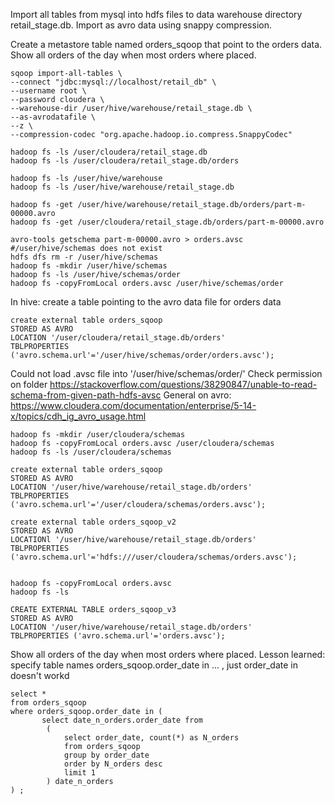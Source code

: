 Import all tables from mysql into hdfs files to data warehouse directory retail_stage.db.
Import as avro data using snappy compression.

Create a metastore table named orders_sqoop that point to the orders data.
Show all orders of the day when most orders where placed. 

```
sqoop import-all-tables \
--connect "jdbc:mysql://localhost/retail_db" \
--username root \
--password cloudera \
--warehouse-dir /user/hive/warehouse/retail_stage.db \
--as-avrodatafile \
--z \
--compression-codec "org.apache.hadoop.io.compress.SnappyCodec"

hadoop fs -ls /user/cloudera/retail_stage.db
hadoop fs -ls /user/cloudera/retail_stage.db/orders

hadoop fs -ls /user/hive/warehouse
hadoop fs -ls /user/hive/warehouse/retail_stage.db
```


```
hadoop fs -get /user/hive/warehouse/retail_stage.db/orders/part-m-00000.avro
hadoop fs -get /user/cloudera/retail_stage.db/orders/part-m-00000.avro

avro-tools getschema part-m-00000.avro > orders.avsc
#/user/hive/schemas does not exist
hdfs dfs rm -r /user/hive/schemas
hadoop fs -mkdir /user/hive/schemas
hadoop fs -ls /user/hive/schemas/order
hadoop fs -copyFromLocal orders.avsc /user/hive/schemas/order
```


In hive: create a table pointing to the avro data file for orders data
```
create external table orders_sqoop
STORED AS AVRO
LOCATION '/user/cloudera/retail_stage.db/orders'
TBLPROPERTIES ('avro.schema.url'='/user/hive/schemas/order/orders.avsc');
```

Could not load .avsc file into '/user/hive/schemas/order/'
Check permission on folder
https://stackoverflow.com/questions/38290847/unable-to-read-schema-from-given-path-hdfs-avsc
General on avro: https://www.cloudera.com/documentation/enterprise/5-14-x/topics/cdh_ig_avro_usage.html


```
hadoop fs -mkdir /user/cloudera/schemas
hadoop fs -copyFromLocal orders.avsc /user/cloudera/schemas
hadoop fs -ls /user/cloudera/schemas

create external table orders_sqoop
STORED AS AVRO
LOCATION '/user/hive/warehouse/retail_stage.db/orders'
TBLPROPERTIES ('avro.schema.url'='/user/cloudera/schemas/orders.avsc');

create external table orders_sqoop_v2
STORED AS AVRO
LOCATIONl '/user/hive/warehouse/retail_stage.db/orders'
TBLPROPERTIES ('avro.schema.url'='hdfs:///user/cloudera/schemas/orders.avsc');


hadoop fs -copyFromLocal orders.avsc 
hadoop fs -ls

CREATE EXTERNAL TABLE orders_sqoop_v3 
STORED AS AVRO 
LOCATION '/user/hive/warehouse/retail_stage.db/orders'
TBLPROPERTIES ('avro.schema.url'='orders.avsc');
```

Show all orders of the day when most orders where placed.
Lesson learned: specify table names orders_sqoop.order_date in ... , just order_date in doesn't workd
```
select *
from orders_sqoop 
where orders_sqoop.order_date in (
       select date_n_orders.order_date from 
        (
            select order_date, count(*) as N_orders
            from orders_sqoop
            group by order_date
            order by N_orders desc
            limit 1
        ) date_n_orders
) ;
```


